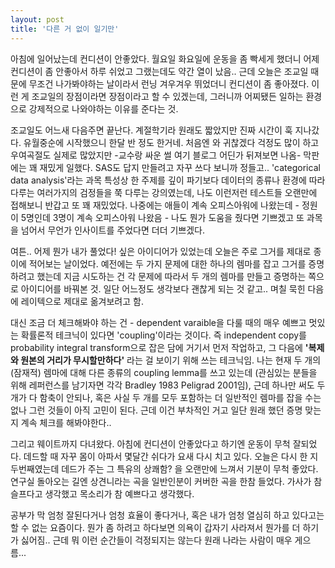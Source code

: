 ```yaml
---
layout: post
title: '다른 거 없이 일기만'
---
```


아침에 일어났는데 컨디션이 안좋았다. 월요일 화요일에 운동을 좀 빡세게 했더니 어제 컨디션이 좀 안좋아서 하루 쉬었고 그랬는데도 약간 열이 났음.. 근데 오늘은 조교일 때문에 무조건 나가봐야하는 날이라서 런닝 겨우겨우 뛰었더니 컨디션이 좀 좋아졌다. 이런 게 조교일의 장점이라면 장점이라고 할 수 있겠는데, 그러니까 어찌됐든 일하는 환경으로 강제적으로 나와야하는 이유를 준다는 것. 

조교일도 어느새 다음주면 끝난다. 계절학기라 원래도 짧았지만 진짜 시간이 훅 지나갔다. 유월중순에 시작했으니 한달 반 정도 한거네. 처음엔 와 귀찮겠다 걱정도 많이 하고 우여곡절도 실제로 많았지만 -교수랑 싸운 썰 여기 블로그 어딘가 뒤져보면 나옴- 막판에는 꽤 재밌게 일했다. SAS도 답지 만들려고 자꾸 쓰다 보니까 정들고.. 'categorical data analysis'라는 과목 특성상 한 주제를 깊이 파기보다 데이터의 종류나 환경에 따라 다루는 여러가지의 검정들을 쭉 다루는 강의였는데, 나도 이런저런 테스트들 오랜만에 접해보니 반갑고 또 꽤 재밌었다. 나중에는 애들이 계속 오피스아워에 나왔는데 - 정원이 5명인데 3명이 계속 오피스아워 나왔음 - 나도 뭔가 도움을 줬다면 기쁘겠고 또 과목을 넘어서 무언가 인사이트를 주었다면 더더 기쁘겠다. 

여튼.. 어제 뭔가 내가 풀었다! 싶은 아이디어가 있었는데 오늘은 주로 그거를 제대로 종이에 적어보는 날이었다. 예전에는 두 가지 문제에 대한 하나의 렘마를 잡고 그거를 증명하려고 했는데 지금 시도하는 건 각 문제에 따라서 두 개의 렘마를 만들고 증명하는 쪽으로 아이디어를 바꿔본 것. 일단 어느정도 생각보다 괜찮게 되는 것 같고.. 며칠 묵힌 다음에 레이텍으로 제대로 옮겨보려고 함. 

대신 조금 더 체크해봐야 하는 건 - dependent varaible을 다룰 때의 매우 예쁘고 멋있는 확률론적 테크닉이 있다면 'coupling'이라는 것이다. 즉 independent copy를 probability integral transform으로 잡은 담에 거기서 먼저 작업하고, 그 다음에 **'복제와 원본의 거리가 무시할만하다'** 라는 걸 보이기 위해 쓰는 테크닉임. 나는 현재 두 개의 (잠재적) 렘마에 대해 다른 종류의 coupling lemma를 쓰고 있는데 (관심있는 분들을 위해 레퍼런스를 남기자면 각각 Bradley 1983 Peligrad 2001임), 근데 하나만 써도 두 개가 다 함축이 안되나, 혹은 사실 두 개를 모두 포함하는 더 일반적인 렘마를 잡을 수는 없나 그런 것들이 아직 고민이 된다. 근데 이건 부차적인 거고 일단 원래 했던 증명 맞는지 계속 체크를 해봐야한다..

그리고 웨이트까지 다녀왔다. 아침에 컨디션이 안좋았다고 하기엔 운동이 무척 잘되었다. 데드할 때 자꾸 몸이 아파서 몇달간 쉬다가 요새 다시 치고 있다. 오늘은 다시 한 지 두번째였는데 데드가 주는 그 특유의 상쾌함? 을 오랜만에 느껴서 기분이 무척 좋았다. 연구실 돌아오는 길엔 상견니라는 곡을 일반인분이 커버한 곡을 한참 들었다. 가사가 참 슬프다고 생각했고 목소리가 참 예쁘다고 생각했다. 

공부가 막 엄청 잘된다거나 엄청 효율이 좋다거나, 혹은 내가 엄청 열심히 하고 있다고는 할 수 없는 요즘이다. 뭔가 좀 하려고 하다보면 의욕이 갑자기 사라져서 뭔가를 더 하기가 싫어짐.. 근데 뭐 이런 순간들이 걱정되지는 않는다 원래 나라는 사람이 매우 게으름...

